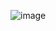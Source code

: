 ![image](https://github.com/prashantjagtap2909/Old-Question-Paper-/assets/93985255/0d767c55-e2a9-4872-b05a-10fa8efa64a0)
